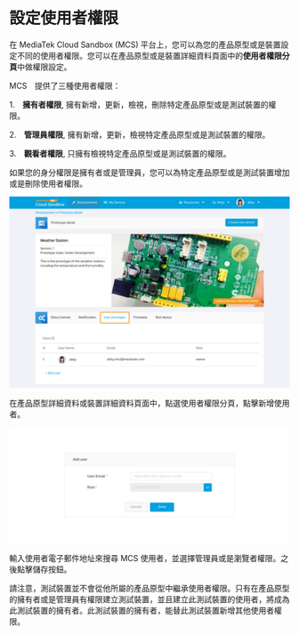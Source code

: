 # 設定使用者權限

在 MediaTek Cloud Sandbox (MCS) 平台上，您可以為您的產品原型或是裝置設定不同的使用者權限。您可以在產品原型或是裝置詳細資料頁面中的**使用者權限分頁**中做權限設定。


MCS　提供了三種使用者權限：

1.　**擁有者權限**, 擁有新增，更新，檢視，刪除特定產品原型或是測試裝置的權限。

2.　**管理員權限**, 擁有新增，更新，檢視特定產品原型或是測試裝置的權限。

3.　**觀看者權限**, 只擁有檢視特定產品原型或是測試裝置的權限。


如果您的身分權限是擁有者或是管理員，您可以為特定產品原型或是測試裝置增加或是刪除使用者權限。


![](../images/UP/up01.JPG)

在產品原型詳細資料或裝置詳細資料頁面中，點選使用者權限分頁，點擊新增使用者。

![](../images/UP/up02.JPG)

輸入使用者電子郵件地址來搜尋 MCS 使用者，並選擇管理員或是瀏覽者權限。之後點擊儲存按鈕。

請注意，測試裝置並不會從他所屬的產品原型中繼承使用者權限。只有在產品原型的擁有者或是管理員有權限建立測試裝置，並且建立此測試裝置的使用者，將成為此測試裝置的擁有者。此測試裝置的擁有者，能替此測試裝置新增其他使用者權限。
